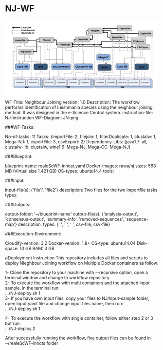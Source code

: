 # NJ-WF
![myimage-alt-tag](https://github.com/WF-ShAre/NJ-WF/raw/master/NJ.jpg)


  WF-Title: Neighbour Joining
  version: 1.0
  Description: The workflow performs identification of Leishmania species using the neighbour joining method. It was designed in the e-Science Central system.
  instruction-file: NJ-instruction
  WF-Diagram: JN-png

###WF-Tasks:

  No-of-tasks: 11
  Tasks: {importFile: 2, filejoin: 1, filterDuplicate: 1, clustalw: 1, Mega-NJ: 1, exportFile: 3, csvExport: 2}
  Dependency-Libs: {java1.7: all, clustalw-lib: clustalw, wine1.6: Mega-NJ, Mega-CC: Mega-NJ} 

###Blueprint:

  blueprint-name: realeScWF-inhost.yaml
  Docker-images: rawa/nj 
  sizes: 563 MB (Virtual size 1.421 GB)
  OS-types: ubuntu14.4
  tools: 

###Input:

  input-file(s): {'file1', 'file2'}
  description: Two files for the two importfile tasks
  types: 

###Outputs:

  output-folder: '~/blueprint-name'
  output-file(s): {'analysis-output', 'consensus-output', 'summary-info', 'removed-sequences', 'sequence-map'}
  description:
  types: {' ', ' ', ' ', csv-file, csv-file}

###Execution-Environment:

  Cloudify-version: 3.2
  Docker-version: 1.8+
  OS-type: ubuntu14.04
  Disk-space: 10 GB
  RAM: 3 GB

#Deployment Instruction
This repository includes all files and scripts to deploy Nieghbour Joining workflow on Multiple Docker containers as follow:

1- Clone the repository to your machine with --recursive option, open a terminal window and change to workflow repository.  
2- To execute the workflow with multi containers and the attached input sample, in the terminal run:   
   . ./NJ-deploy.sh 1    
3- If you have own input files, copy your files to NJ/Input-sample folder, open Input.yaml file and change input files name, then
   run:  
   . ./NJ-deploy.sh 1  
  
4- To execute the workflow with single container, follow either step 2 or 3 but run:    
   . ./NJ-deploy 2  
    
After successfully running the workflow, five output files can be found in ~/realeScWF-inhots folder

